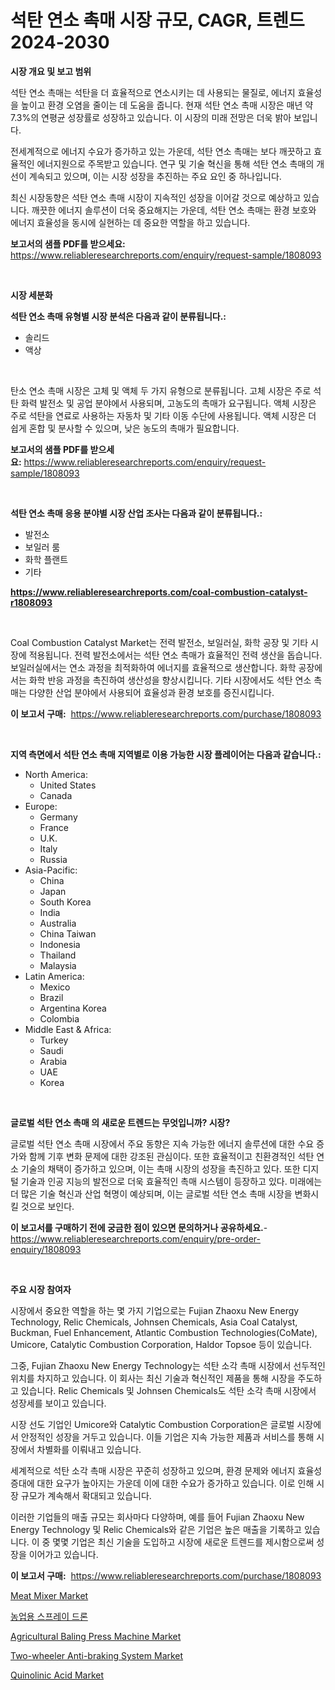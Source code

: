 <p><h1>석탄 연소 촉매 시장 규모, CAGR, 트렌드 2024-2030</h1></p><p><strong>시장 개요 및 보고 범위</strong></p>
<p><p>석탄 연소 촉매는 석탄을 더 효율적으로 연소시키는 데 사용되는 물질로, 에너지 효율성을 높이고 환경 오염을 줄이는 데 도움을 줍니다. 현재 석탄 연소 촉매 시장은 매년 약 7.3%의 연평균 성장률로 성장하고 있습니다. 이 시장의 미래 전망은 더욱 밝아 보입니다. </p><p>전세계적으로 에너지 수요가 증가하고 있는 가운데, 석탄 연소 촉매는 보다 깨끗하고 효율적인 에너지원으로 주목받고 있습니다. 연구 및 기술 혁신을 통해 석탄 연소 촉매의 개선이 계속되고 있으며, 이는 시장 성장을 추진하는 주요 요인 중 하나입니다. </p><p>최신 시장동향은 석탄 연소 촉매 시장이 지속적인 성장을 이어갈 것으로 예상하고 있습니다. 깨끗한 에너지 솔루션이 더욱 중요해지는 가운데, 석탄 연소 촉매는 환경 보호와 에너지 효율성을 동시에 실현하는 데 중요한 역할을 하고 있습니다.</p></p>
<p><strong>보고서의 샘플 PDF를 받으세요:</strong> <a href="https://www.reliableresearchreports.com/enquiry/request-sample/1808093">https://www.reliableresearchreports.com/enquiry/request-sample/1808093</a></p>
<p>&nbsp;</p>
<p><strong>시장 세분화</strong></p>
<p><strong>석탄 연소 촉매 유형별 시장 분석은 다음과 같이 분류됩니다.:</strong></p>
<p><ul><li>솔리드</li><li>액상</li></ul></p>
<p>&nbsp;</p>
<p><p>탄소 연소 촉매 시장은 고체 및 액체 두 가지 유형으로 분류됩니다. 고체 시장은 주로 석탄 화력 발전소 및 공업 분야에서 사용되며, 고농도의 촉매가 요구됩니다. 액체 시장은 주로 석탄을 연료로 사용하는 자동차 및 기타 이동 수단에 사용됩니다. 액체 시장은 더 쉽게 혼합 및 분사할 수 있으며, 낮은 농도의 촉매가 필요합니다.</p></p>
<p><strong>보고서의 샘플 PDF를 받으세요:</strong>&nbsp;<a href="https://www.reliableresearchreports.com/enquiry/request-sample/1808093">https://www.reliableresearchreports.com/enquiry/request-sample/1808093</a></p>
<p>&nbsp;</p>
<p><strong> 석탄 연소 촉매 응용 분야별 시장 산업 조사는 다음과 같이 분류됩니다.:</strong></p>
<p><ul><li>발전소</li><li>보일러 룸</li><li>화학 플랜트</li><li>기타</li></ul></p>
<p><strong><a href="https://www.reliableresearchreports.com/coal-combustion-catalyst-r1808093">https://www.reliableresearchreports.com/coal-combustion-catalyst-r1808093</a></strong></p>
<p>&nbsp;</p>
<p><p>Coal Combustion Catalyst Market는 전력 발전소, 보일러실, 화학 공장 및 기타 시장에 적용됩니다. 전력 발전소에서는 석탄 연소 촉매가 효율적인 전력 생산을 돕습니다. 보일러실에서는 연소 과정을 최적화하여 에너지를 효율적으로 생산합니다. 화학 공장에서는 화학 반응 과정을 촉진하여 생산성을 향상시킵니다. 기타 시장에서도 석탄 연소 촉매는 다양한 산업 분야에서 사용되어 효율성과 환경 보호를 증진시킵니다.</p></p>
<p><strong>이 보고서 구매:</strong>&nbsp; <a href="https://www.reliableresearchreports.com/purchase/1808093">https://www.reliableresearchreports.com/purchase/1808093</a></p>
<p>&nbsp;</p>
<p><strong>지역 측면에서 석탄 연소 촉매 지역별로 이용 가능한 시장 플레이어는 다음과 같습니다.:</strong></p>
<p><ul>
    <li>
        North America:
        <ul>
            <li>United States</li>
            <li>Canada</li>
        </ul>
    </li>
    <li>
        Europe:
        <ul>
            <li>Germany</li>
            <li>France</li>
            <li>U.K.</li>
            <li>Italy</li>
            <li>Russia</li>
        </ul>
    </li>
    <li>
        Asia-Pacific:
        <ul>
            <li>China</li>
            <li>Japan</li>
            <li>South Korea</li>
            <li>India</li>
            <li>Australia</li>
            <li>China Taiwan</li>
            <li>Indonesia</li>
            <li>Thailand</li>
            <li>Malaysia</li>
        </ul>
    </li>
    <li>
        Latin America:
        <ul>
            <li>Mexico</li>
            <li>Brazil</li>
            <li>Argentina Korea</li>
            <li>Colombia</li>
        </ul>
    </li>
    <li>
        Middle East & Africa:
        <ul>
            <li>Turkey</li>
            <li>Saudi</li>
            <li>Arabia</li>
            <li>UAE</li>
            <li>Korea</li>
        </ul>
    </li>
    </ul></p>
<p>&nbsp;</p>
<p><strong>글로벌 석탄 연소 촉매 의 새로운 트렌드는 무엇입니까? 시장?</strong></p>
<p><p>글로벌 석탄 연소 촉매 시장에서 주요 동향은 지속 가능한 에너지 솔루션에 대한 수요 증가와 함께 기후 변화 문제에 대한 강조된 관심이다. 또한 효율적이고 친환경적인 석탄 연소 기술의 채택이 증가하고 있으며, 이는 촉매 시장의 성장을 촉진하고 있다. 또한 디지털 기술과 인공 지능의 발전으로 더욱 효율적인 촉매 시스템이 등장하고 있다. 미래에는 더 많은 기술 혁신과 산업 혁명이 예상되며, 이는 글로벌 석탄 연소 촉매 시장을 변화시킬 것으로 보인다.</p></p>
<p><strong>이 보고서를 구매하기 전에 궁금한 점이 있으면 문의하거나 공유하세요.</strong>- <a href="https://www.reliableresearchreports.com/enquiry/pre-order-enquiry/1808093">https://www.reliableresearchreports.com/enquiry/pre-order-enquiry/1808093</a></p>
<p>&nbsp;</p>
<p><strong>주요 시장 참여자</strong></p>
<p><p>시장에서 중요한 역할을 하는 몇 가지 기업으로는 Fujian Zhaoxu New Energy Technology, Relic Chemicals, Johnsen Chemicals, Asia Coal Catalyst, Buckman, Fuel Enhancement, Atlantic Combustion Technologies(CoMate), Umicore, Catalytic Combustion Corporation, Haldor Topsoe 등이 있습니다. </p><p>그중, Fujian Zhaoxu New Energy Technology는 석탄 소각 촉매 시장에서 선두적인 위치를 차지하고 있습니다. 이 회사는 최신 기술과 혁신적인 제품을 통해 시장을 주도하고 있습니다. Relic Chemicals 및 Johnsen Chemicals도 석탄 소각 촉매 시장에서 성장세를 보이고 있습니다. </p><p>시장 선도 기업인 Umicore와 Catalytic Combustion Corporation은 글로벌 시장에서 안정적인 성장을 거두고 있습니다. 이들 기업은 지속 가능한 제품과 서비스를 통해 시장에서 차별화를 이뤄내고 있습니다. </p><p>세계적으로 석탄 소각 촉매 시장은 꾸준히 성장하고 있으며, 환경 문제와 에너지 효율성 증대에 대한 요구가 높아지는 가운데 이에 대한 수요가 증가하고 있습니다. 이로 인해 시장 규모가 계속해서 확대되고 있습니다. </p><p>이러한 기업들의 매출 규모는 회사마다 다양하며, 예를 들어 Fujian Zhaoxu New Energy Technology 및 Relic Chemicals와 같은 기업은 높은 매출을 기록하고 있습니다. 이 중 몇몇 기업은 최신 기술을 도입하고 시장에 새로운 트렌드를 제시함으로써 성장을 이어가고 있습니다.</p></p>
<p><strong>이 보고서 구매:</strong>&nbsp;&nbsp;<a href="https://www.reliableresearchreports.com/purchase/1808093">https://www.reliableresearchreports.com/purchase/1808093</a></p>
<p><p><a href="https://view.publitas.com/reportprime-1/meat-mixer-market-size-and-market-trends-complete-industry-overview-2024-to-2031/">Meat Mixer Market</a></p><p><a href="https://github.com/rcabello548/Market-Research-Report-List-1/blob/main/646922738912.md">농업용 스프레이 드론</a></p><p><a href="https://github.com/luckyshygirl/Market-Research-Report-List-4/blob/main/agricultural-baling-press-machine-market.md">Agricultural Baling Press Machine Market</a></p><p><a href="https://github.com/markusgodoy/Market-Research-Report-List-3/blob/main/two-wheeler-anti-braking-system-market.md">Two-wheeler Anti-braking System Market</a></p><p><a href="https://issuu.com/reportprime-2/docs/quinolinic-acid-market-size-2030.pptx">Quinolinic Acid Market</a></p></p>
